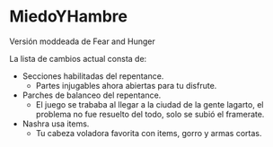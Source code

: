 # MiedoYHambre
Versión moddeada de Fear and Hunger

La lista de cambios actual consta de:

- Secciones habilitadas del repentance.
	- Partes injugables ahora abiertas para tu disfrute.
- Parches de balanceo del repentance.
	- El juego se trababa al llegar a la ciudad de la gente lagarto, el problema no fue resuelto del todo, solo se subió el framerate.
- Nashra usa items.
	- Tu cabeza voladora favorita con items, gorro y armas cortas.
